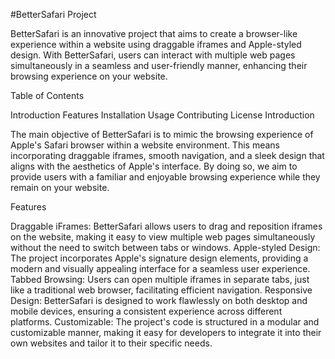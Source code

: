#BetterSafari Project

BetterSafari is an innovative project that aims to create a browser-like experience within a website using draggable iframes and Apple-styled design. With BetterSafari, users can interact with multiple web pages simultaneously in a seamless and user-friendly manner, enhancing their browsing experience on your website.

Table of Contents

Introduction
Features
Installation
Usage
Contributing
License
Introduction

The main objective of BetterSafari is to mimic the browsing experience of Apple's Safari browser within a website environment. This means incorporating draggable iframes, smooth navigation, and a sleek design that aligns with the aesthetics of Apple's interface. By doing so, we aim to provide users with a familiar and enjoyable browsing experience while they remain on your website.

Features

Draggable iFrames: BetterSafari allows users to drag and reposition iframes on the website, making it easy to view multiple web pages simultaneously without the need to switch between tabs or windows.
Apple-styled Design: The project incorporates Apple's signature design elements, providing a modern and visually appealing interface for a seamless user experience.
Tabbed Browsing: Users can open multiple iframes in separate tabs, just like a traditional web browser, facilitating efficient navigation.
Responsive Design: BetterSafari is designed to work flawlessly on both desktop and mobile devices, ensuring a consistent experience across different platforms.
Customizable: The project's code is structured in a modular and customizable manner, making it easy for developers to integrate it into their own websites and tailor it to their specific needs.
